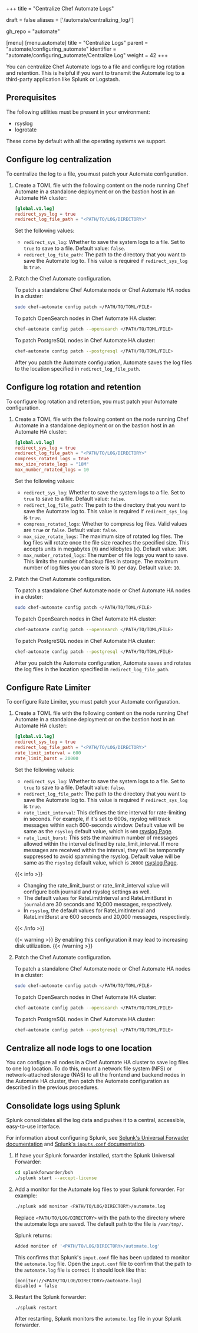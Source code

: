 +++
title = "Centralize Chef Automate Logs"

draft = false
aliases = ['/automate/centralizing_log/']

gh_repo = "automate"

[menu]
  [menu.automate]
    title = "Centralize Logs"
    parent = "automate/configuring_automate"
    identifier = "automate/configuring_automate/Centralize Log"
    weight = 42
+++

You can centralize Chef Automate logs to a file and configure log rotation and retention. This is helpful if you want to transmit the Automate log to a third-party application like Splunk or Logstash.

## Prerequisites

The following utilities must be present in your environment:

- rsyslog
- logrotate

These come by default with all the operating systems we support.

## Configure log centralization

To centralize the log to a file, you must patch your Automate configuration.

1. Create a TOML file with the following content on the node running Chef Automate in a standalone deployment or on the bastion host in an Automate HA cluster:

    ```toml
    [global.v1.log]
    redirect_sys_log = true
    redirect_log_file_path = "<PATH/TO/LOG/DIRECTORY>"
    ```

    Set the following values:

    - `redirect_sys_log`: Whether to save the system logs to a file. Set to `true` to save to a file. Default value: `false`.
    - `redirect_log_file_path`: The path to the directory that you want to save the Automate log to. This value is required if `redirect_sys_log` is `true`.

1. Patch the Chef Automate configuration.

    To patch a standalone Chef Automate node or Chef Automate HA nodes in a cluster:

    ```bash
    sudo chef-automate config patch </PATH/TO/TOML/FILE>
    ```

    To patch OpenSearch nodes in Chef Automate HA cluster:

    ```bash
    chef-automate config patch --opensearch </PATH/TO/TOML/FILE>
    ```

    To patch PostgreSQL nodes in Chef Automate HA cluster:

    ```bash
    chef-automate config patch --postgresql </PATH/TO/TOML/FILE>
    ```

    After you patch the Automate configuration, Automate saves the log files to the location specified in `redirect_log_file_path`.

## Configure log rotation and retention

To configure log rotation and retention, you must patch your Automate configuration.

1. Create a TOML file with the following content on the node running Chef Automate in a standalone deployment or on the bastion host in an Automate HA cluster:

    ```toml
    [global.v1.log]
    redirect_sys_log = true
    redirect_log_file_path = "<PATH/TO/LOG/DIRECTORY>"
    compress_rotated_logs = true
    max_size_rotate_logs = "10M"
    max_number_rotated_logs = 10
    ```

    Set the following values:

    - `redirect_sys_log`: Whether to save the system logs to a file. Set to `true` to save to a file. Default value: `false`.
    - `redirect_log_file_path`: The path to the directory that you want to save the Automate log to. This value is required if `redirect_sys_log` is `true`.
    - `compress_rotated_logs`: Whether to compress log files. Valid values are `true` or `false`. Default value: `false`.
    - `max_size_rotate_logs`: The maximum size of rotated log files. The log files will rotate once the file size reaches the specified size. This accepts units in megabytes (`M`) and kilobytes (`K`). Default value: `10M`.
    - `max_number_rotated_logs`: The number of file logs you want to save. This limits the number of backup files in storage. The maximum number of log files you can store is 10 per day. Default value: `10`.

1. Patch the Chef Automate configuration.

    To patch a standalone Chef Automate node or Chef Automate HA nodes in a cluster:

    ```bash
    sudo chef-automate config patch </PATH/TO/TOML/FILE>
    ```

    To patch OpenSearch nodes in Chef Automate HA cluster:

    ```bash
    chef-automate config patch --opensearch </PATH/TO/TOML/FILE>
    ```

    To patch PostgreSQL nodes in Chef Automate HA cluster:

    ```bash
    chef-automate config patch --postgresql </PATH/TO/TOML/FILE>
    ```

    After you patch the Automate configuration, Automate saves and rotates the log files in the location specified in `redirect_log_file_path`.

## Configure Rate Limiter

To configure Rate Limiter, you must patch your Automate configuration.

1. Create a TOML file with the following content on the node running Chef Automate in a standalone deployment or on the bastion host in an Automate HA cluster:

    ```toml
    [global.v1.log]
    redirect_sys_log = true
    redirect_log_file_path = "<PATH/TO/LOG/DIRECTORY>"
    rate_limit_interval = 600
    rate_limit_burst = 20000
    ```

    Set the following values:

    - `redirect_sys_log`: Whether to save the system logs to a file. Set to `true` to save to a file. Default value: `false`.
    - `redirect_log_file_path`: The path to the directory that you want to save the Automate log to. This value is required if `redirect_sys_log` is `true`.
    - `rate_limit_interval`: This defines the time interval for rate-limiting in seconds. For example, if it's set to 600s, rsyslog will track messages within each 600-seconds window. Default value will be same as the `rsyslog` default value, which is `600` [rsyslog Page](https://www.rsyslog.com/doc/configuration/modules/imjournal.html#ratelimit-interval).
    - `rate_limit_burst`: This sets the maximum number of messages allowed within the interval defined by rate_limit_interval. If more messages are received within the interval, they will be temporarily suppressed to avoid spamming the rsyslog. Default value will be same as the `rsyslog` default value, which is `20000` [rsyslog Page](https://www.rsyslog.com/doc/configuration/modules/imjournal.html#ratelimit-burst).

    {{< info >}}
    - Changing the rate_limit_burst or rate_limit_interval value will configure both journald and rsyslog settings as well.
    - The default values for RateLimitInterval and RateLimitBurst in `journald` are 30 seconds and 10,000 messages, respectively.
    - In `rsyslog`, the default values for RateLimitInterval and RateLimitBurst are 600 seconds and 20,000 messages, respectively.

    {{< /info >}}

    {{< warning >}}
    By enabling this configuration it may lead to increasing disk utilization.
    {{< /warning >}}

1. Patch the Chef Automate configuration.

    To patch a standalone Chef Automate node or Chef Automate HA nodes in a cluster:

    ```bash
    sudo chef-automate config patch </PATH/TO/TOML/FILE>
    ```

    To patch OpenSearch nodes in Chef Automate HA cluster:

    ```bash
    chef-automate config patch --opensearch </PATH/TO/TOML/FILE>
    ```

    To patch PostgreSQL nodes in Chef Automate HA cluster:

    ```bash
    chef-automate config patch --postgresql </PATH/TO/TOML/FILE>
    ```

## Centralize all node logs to one location

You can configure all nodes in a Chef Automate HA cluster to save log files to one log location.
To do this, mount a network file system (NFS) or network-attached storage (NAS) to all the frontend and backend nodes in the Automate HA cluster, then patch the Automate configuration as described in the previous procedures.

## Consolidate logs using Splunk

Splunk consolidates all the log data and pushes it to a central, accessible, easy-to-use interface.

For information about configuring Splunk, see [Splunk's Universal Forwader documentation](https://docs.splunk.com/Documentation/Forwarder) and [Splunk's `inputs.conf` documentation](https://docs.splunk.com/Documentation/Splunk/latest/Admin/Inputsconf).

1. If have your Splunk forwarder installed, start the Splunk Universal Forwarder:

    ```bash
    cd splunkforwarder/bsh
    ./splunk start --accept-license
    ```

1. Add a monitor for the Automate log files to your Splunk forwarder. For example:

    ```bash
    ./splunk add monitor <PATH/TO/LOG/DIRECTORY>/automate.log
    ```

    Replace `<PATH/TO/LOG/DIRECTORY>` with the path to the directory where the automate logs are saved.
    The default path to the  file is `/var/tmp/`.

    Splunk returns:

    ```bash
    Added monitor of '<PATH/TO/LOG/DIRECTORY>/automate.log'
    ```

    This confirms that Splunk's `input.conf` file has been updated to monitor the `automate.log` file.
    Open the `input.conf` file to confirm that the path to the `automate.log` file is correct. It should look like this:

    ```plain
    [monitor://<PATH/TO/LOG/DIRECTORY>/automate.log]
    disabled = false
    ```

1. Restart the Splunk forwarder:

    ```bash
    ./splunk restart
    ```

   After restarting, Splunk monitors the `automate.log` file in your Splunk forwarder.
